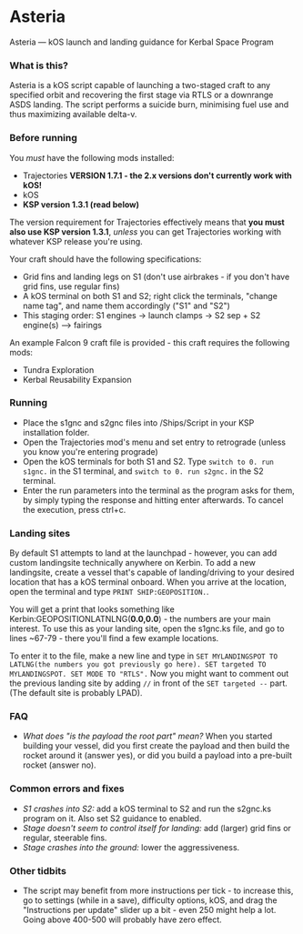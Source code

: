 # Asteria
Asteria — kOS launch and landing guidance for Kerbal Space Program

### What is this?
Asteria is a kOS script capable of launching a two-staged craft to any specified orbit and recovering the first stage via RTLS or a downrange ASDS landing. The script performs a suicide burn, minimising fuel use and thus maximizing available delta-v.

### Before running
You _must_ have the following mods installed:
- Trajectories __VERSION 1.7.1 - the 2.x versions don't currently work with kOS!__
- kOS
- __KSP version 1.3.1 (read below)__

The version requirement for Trajectories effectively means that __you must also use KSP version 1.3.1__, _unless_ you can get Trajectories working with whatever KSP release you're using.

Your craft should have the following specifications:
- Grid fins and landing legs on S1 (don't use airbrakes - if you don't have grid fins, use regular fins)
- A kOS terminal on both S1 and S2; right click the terminals, "change name tag", and name them accordingly ("S1" and "S2")
- This staging order: S1 engines -> launch clamps -> S2 sep + S2 engine(s) --> fairings

An example Falcon 9 craft file is provided - this craft requires the following mods:
- Tundra Exploration
- Kerbal Reusability Expansion

### Running
- Place the s1gnc and s2gnc files into /Ships/Script in your KSP installation folder.
- Open the Trajectories mod's menu and set entry to retrograde (unless you know you're entering prograde)
- Open the kOS terminals for both S1 and S2. Type `switch to 0. run s1gnc.` in the S1 terminal, and `switch to 0. run s2gnc.` in the S2 terminal.
- Enter the run parameters into the terminal as the program asks for them, by simply typing the response and hitting enter afterwards. To cancel the execution, press ctrl+c.

### Landing sites
By default S1 attempts to land at the launchpad - however, you can add custom landingsite technically anywhere on Kerbin. To add a new landingsite, create a vessel that's capable of landing/driving to your desired location that has a kOS terminal onboard. When you arrive at the location, open the terminal and type `PRINT SHIP:GEOPOSITION.`.

You will get a print that looks something like Kerbin:GEOPOSITIONLATNLNG(__0.0,0.0__) - the numbers are your main interest. To use this as your landing site, open the s1gnc.ks file, and go to lines ~67-79 - there you'll find a few example locations. 

To enter it to the file, make a new line and type in `SET MYLANDINGSPOT TO LATLNG(the numbers you got previously go here). SET targeted TO MYLANDINGSPOT. SET MODE TO "RTLS".` Now you might want to comment out the previous landing site by adding `//` in front of the `SET targeted --` part. (The default site is probably LPAD).

### FAQ
- _What does "is the payload the root part" mean?_ When you started building your vessel, did you first create the payload and then build the rocket around it (answer yes), or did you build a payload into a pre-built rocket (answer no).

### Common errors and fixes
- _S1 crashes into S2:_ add a kOS terminal to S2 and run the s2gnc.ks program on it. Also set S2 guidance to enabled.
- _Stage doesn't seem to control itself for landing:_ add (larger) grid fins or regular, steerable fins.
- _Stage crashes into the ground:_ lower the aggressiveness.

### Other tidbits
- The script may benefit from more instructions per tick - to increase this, go to settings (while in a save), difficulty options, kOS, and drag the "Instructions per update" slider up a bit - even 250 might help a lot. Going above 400-500 will probably have zero effect.
